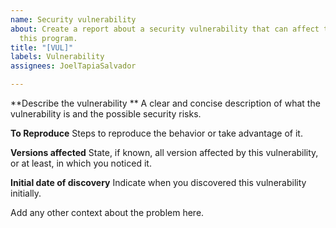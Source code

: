 ```yaml
---
name: Security vulnerability
about: Create a report about a security vulnerability that can affect the users of
  this program.
title: "[VUL]"
labels: Vulnerability
assignees: JoelTapiaSalvador

---
```


**Describe the vulnerability **
A clear and concise description of what the vulnerability is and the possible security risks.

**To Reproduce**
Steps to reproduce the behavior or take advantage of it.

**Versions affected**
State, if known, all version affected by this vulnerability, or at least, in which you noticed it.

**Initial date of discovery**
Indicate when you discovered this vulnerability initially.

Add any other context about the problem here.
